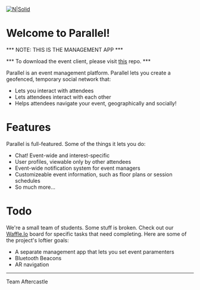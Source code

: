 [![N|Solid](http://i65.tinypic.com/k3ty0y.png)](https://www.google.com/)

# Welcome to Parallel!

*** NOTE: THIS IS THE MANAGEMENT APP ***

*** To download the event client, please visit [this] repo. ***

Parallel is an event management platform. Parallel lets you create a geofenced, temporary social network that:

 - Lets you interact with attendees
 - Lets attendees interact with each other
 - Helps attendees navigate your event, geographically and socially!

# Features

Parallel is full-featured. Some of the things it lets you do:

 - Chat! Event-wide and interest-specific
 - User profiles, viewable only by other attendees
 - Event-wide notification system for event managers
 - Customizeable event information, such as floor plans or session schedules
 - So much more...

# Todo

We're a small team of students. Some stuff is broken. Check out our [Waffle.Io] board for specific tasks that need completing. Here are some of the project's loftier goals:

 - A separate management app that lets you set event paramenters
 - Bluetooth Beacons
 - AR navigation
 
******
 Team Aftercastle

[this]: <https://github.com/rooksoto/Parallel>
[Waffle.Io]: <https://waffle.io/rooksoto/Parallel>
